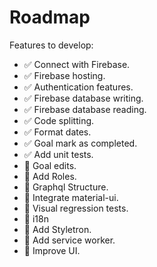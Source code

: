 # Roadmap

Features to develop:
* ✅ Connect with Firebase.
* ✅ Firebase hosting.
* ✅ Authentication features.
* ✅ Firebase database writing.
* ✅ Firebase database reading.
* ✅ Code splitting.
* ✅ Format dates.
* ✅ Goal mark as completed.
* ✅ Add unit tests.
* 🔲 Goal edits.
* 🔲 Add Roles.
* 🔲 Graphql Structure.
* 🔲 Integrate material-ui.
* 🔲 Visual regression tests.
* 🔲 i18n
* 🔲 Add Styletron.
* 🔲 Add service worker.
* 🔲 Improve UI.
